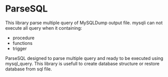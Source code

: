 # ParseSQL
This library parse multiple query of MySQLDump output file. mysqli can not execute all query when it containing:

* procedure
* functions
* trigger

ParseSQL designed to parse multiple query and ready to be executed using mysql_query. This library is usefull to create database structure or restore database from sql file.